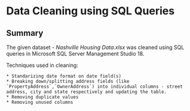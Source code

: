 # Data Cleaning using SQL Queries

## Summary

The given dataset - _Nashville Housing Data.xlsx_ was cleaned using SQL queries in Microsoft SQL Server Management Studio 18.

Techniques used in cleaning:

    * Standarizing date format on date field(s)
    * Breaking down/splitting address fields (like `PropertyAddress`,`OwnerAddress`) into individual columns - street address, city and state respectively and updating the table.
    * Removing duplicate values
    * Removing unused columns
